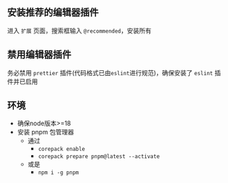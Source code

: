 ## 安装推荐的编辑器插件

进入 `扩展` 页面，搜索框输入 `@recommended`，安装所有

## 禁用编辑器插件

务必禁用 `prettier` 插件(代码格式已由`eslint`进行规范)，确保安装了 `eslint` 插件并已启用

## 环境

- 确保node版本>=18
- 安装 pnpm 包管理器
  - 通过
    - `corepack enable`
    - `corepack prepare pnpm@latest --activate`
  - 或是
    - `npm i -g pnpm`
